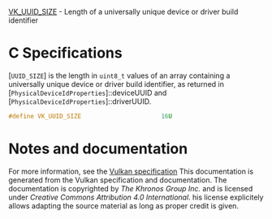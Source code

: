 [VK_UUID_SIZE](https://www.khronos.org/registry/vulkan/specs/1.3-extensions/man/html/VK_UUID_SIZE.html) - Length of a universally unique device or driver build identifier

# C Specifications
[`UUID_SIZE`] is the length in `uint8_t` values of an array
containing a universally unique device or driver build identifier, as
returned in [`PhysicalDeviceIdProperties`]::deviceUUID and
[`PhysicalDeviceIdProperties`]::driverUUID.
```c
#define VK_UUID_SIZE                      16U
```
# Notes and documentation
For more information, see the [Vulkan specification](https://www.khronos.org/registry/vulkan/specs/1.3-extensions/html/vkspec.html)
This documentation is generated from the Vulkan specification and documentation.
The documentation is copyrighted by *The Khronos Group Inc.* and is licensed under *Creative Commons Attribution 4.0 International*.
his license explicitely allows adapting the source material as long as proper credit is given.
        